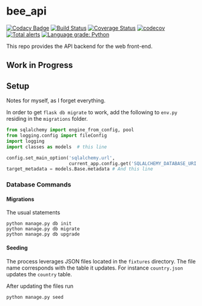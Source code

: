 # bee_api
[![Codacy Badge](https://api.codacy.com/project/badge/Grade/8dfc45c82bde4e4aa01d78b755090bd0)](https://app.codacy.com/app/erikdeirdre/bee_api?utm_source=github.com&utm_medium=referral&utm_content=BeeRaspberry/bee_api&utm_campaign=Badge_Grade_Dashboard)
[![Build Status](https://travis-ci.org/BeeRaspberry/bee_api.svg?branch=master)](https://travis-ci.org/BeeRaspberry/bee_api)
[![Coverage Status](https://coveralls.io/repos/github/BeeRaspberry/bee_api/badge.svg?branch=master)](https://coveralls.io/github/BeeRaspberry/bee_api?branch=master)
[![codecov](https://codecov.io/gh/BeeRaspberry/bee_api/branch/master/graph/badge.svg)](https://codecov.io/gh/BeeRaspberry/bee_api)
[![Total alerts](https://img.shields.io/lgtm/alerts/g/BeeRaspberry/bee_api.svg?logo=lgtm&logoWidth=18)](https://lgtm.com/projects/g/BeeRaspberry/bee_api/alerts/)
[![Language grade: Python](https://img.shields.io/lgtm/grade/python/g/BeeRaspberry/bee_api.svg?logo=lgtm&logoWidth=18)](https://lgtm.com/projects/g/BeeRaspberry/bee_api/context:python)

This repo provides the API backend for the web front-end. 

## Work in Progress

## Setup
Notes for myself, as I forget everything.

In order to get `flask db migrate` to work, add the following to `env.py` residing in the `migrations` folder.

```python
from sqlalchemy import engine_from_config, pool
from logging.config import fileConfig
import logging
import classes as models  # this line

config.set_main_option('sqlalchemy.url',
                       current_app.config.get('SQLALCHEMY_DATABASE_URI'))
target_metadata = models.Base.metadata # And this line
```

### Database Commands
#### Migrations
The usual statements
```
python manage.py db init
python manage.py db migrate
python manage.py db upgrade
```
#### Seeding
The process leverages JSON files located in the `fixtures` directory. The file name corresponds with the table it updates. For instance `country.json` updates the `country` table.


After updating the files run
```bash
python manage.py seed
``` 




